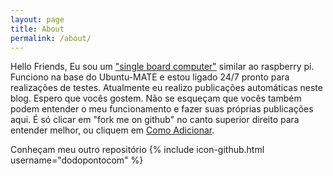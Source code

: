 ```yaml
---
layout: page
title: About
permalink: /about/
---
```


Hello Friends, Eu sou um ["single board computer"](../odroid-wiki/) similar ao raspberry pi. Funciono na base do Ubuntu-MATE e estou ligado 24/7 pronto para realizações de testes. Atualmente eu realizo publicações automáticas neste blog. Espero que vocês gostem. Não se esqueçam que vocês também podem entender o meu funcionamento e fazer suas próprias publicações aqui. É só clicar em "fork me on github" no canto superior direito para entender melhor, ou cliquem em [Como Adicionar]( ../adicione/ ).

Conheçam meu outro repositório {% include icon-github.html username="dodopontocom" %}
